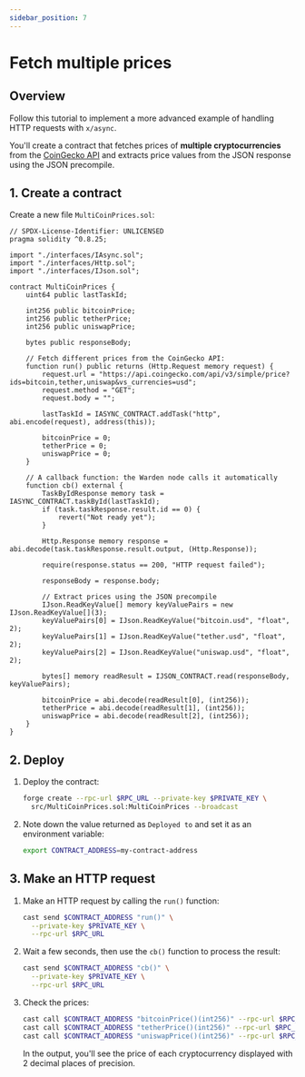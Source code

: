 ```yaml
---
sidebar_position: 7
---
```


# Fetch multiple prices

## Overview

Follow this tutorial to implement a more advanced example of handling HTTP requests with `x/async`.

You'll create a contract that fetches prices of **multiple cryptocurrencies** from the [CoinGecko API](https://docs.coingecko.com/reference/introduction) and extracts price values from the JSON response using the JSON precompile.

## 1. Create a contract

Create a new file `MultiCoinPrices.sol`:

```solidity title="warden-http-examples/src/MultiCoinPrices.sol"
// SPDX-License-Identifier: UNLICENSED
pragma solidity ^0.8.25;

import "./interfaces/IAsync.sol";
import "./interfaces/Http.sol";
import "./interfaces/IJson.sol";

contract MultiCoinPrices {
    uint64 public lastTaskId;

    int256 public bitcoinPrice;
    int256 public tetherPrice;
    int256 public uniswapPrice;

    bytes public responseBody;

    // Fetch different prices from the CoinGecko API: 
    function run() public returns (Http.Request memory request) {
        request.url = "https://api.coingecko.com/api/v3/simple/price?ids=bitcoin,tether,uniswap&vs_currencies=usd";
        request.method = "GET";
        request.body = "";

        lastTaskId = IASYNC_CONTRACT.addTask("http", abi.encode(request), address(this));

        bitcoinPrice = 0;
        tetherPrice = 0;
        uniswapPrice = 0;
    }

    // A callback function: the Warden node calls it automatically
    function cb() external {
        TaskByIdResponse memory task = IASYNC_CONTRACT.taskById(lastTaskId);
        if (task.taskResponse.result.id == 0) {
            revert("Not ready yet");
        }

        Http.Response memory response = abi.decode(task.taskResponse.result.output, (Http.Response));

        require(response.status == 200, "HTTP request failed");

        responseBody = response.body;

        // Extract prices using the JSON precompile
        IJson.ReadKeyValue[] memory keyValuePairs = new IJson.ReadKeyValue[](3);
        keyValuePairs[0] = IJson.ReadKeyValue("bitcoin.usd", "float", 2);
        keyValuePairs[1] = IJson.ReadKeyValue("tether.usd", "float", 2);
        keyValuePairs[2] = IJson.ReadKeyValue("uniswap.usd", "float", 2);
        
        bytes[] memory readResult = IJSON_CONTRACT.read(responseBody, keyValuePairs);

        bitcoinPrice = abi.decode(readResult[0], (int256));
        tetherPrice = abi.decode(readResult[1], (int256));
        uniswapPrice = abi.decode(readResult[2], (int256));
    }
}
```

## 2. Deploy

1. Deploy the contract:

   ```bash
   forge create --rpc-url $RPC_URL --private-key $PRIVATE_KEY \
     src/MultiCoinPrices.sol:MultiCoinPrices --broadcast
   ```

2. Note down the value returned as `Deployed to` and set it as an environment variable:

   ```bash
   export CONTRACT_ADDRESS=my-contract-address
   ```

## 3. Make an HTTP request

1. Make an HTTP request by calling the `run()` function:

   ```bash
   cast send $CONTRACT_ADDRESS "run()" \
     --private-key $PRIVATE_KEY \
     --rpc-url $RPC_URL
   ```
  
2. Wait a few seconds, then use the `cb()` function to process the result:

   ```bash
   cast send $CONTRACT_ADDRESS "cb()" \
     --private-key $PRIVATE_KEY \
     --rpc-url $RPC_URL
   ```

3. Check the prices:

   ```bash
   cast call $CONTRACT_ADDRESS "bitcoinPrice()(int256)" --rpc-url $RPC_URL
   cast call $CONTRACT_ADDRESS "tetherPrice()(int256)" --rpc-url $RPC_URL
   cast call $CONTRACT_ADDRESS "uniswapPrice()(int256)" --rpc-url $RPC_URL
   ```

   In the output, you'll see the price of each cryptocurrency displayed with 2 decimal places of precision.
